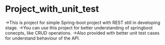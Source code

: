 # Project_with_unit_test

->This is project for simple Spring-boot project with REST still in developing stage.
->You can use this project for better understanding of springboot conecpts, like CRUD operations.
->Also provided with better unit test cases for understand behaviour of the API. 
